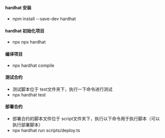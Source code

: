 #### hardhat 安装

- npm install --save-dev hardhat

#### hardhat 初始化项目

- npx npx hardhat

#### 编译项目

- npx hardhat compile

#### 测试合约

- 测试脚本位于 test文件夹下，执行一下命令进行测试
- npx hardhat test 

#### 部署合约
- 部署合约的脚本文件位于 script文件夹下，执行以下命令用于执行脚本（可以执行部署脚本）
- npx hardhat run scripts/deploy.ts
